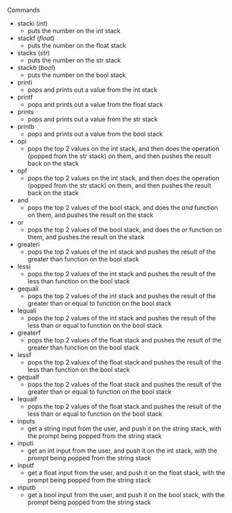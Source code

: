 Commands
- stacki (_int_)
    - puts the number on the int stack
- stackf (_float_)
    - puts the number on the float stack
- stacks (_str_)
    - puts the number on the str stack
- stackb (_bool_)
    - puts the number on the bool stack
- printi
    - pops and prints out a value from the int stack
- printf
    - pops and prints out a value from the float stack
- prints
    - pops and prints out a value from the str stack
- printb
    - pops and prints out a value from the bool stack
- opi
    - pops the top 2 values on the int stack, and then does the operation (popped from the str stack) on them, and then pushes the result back on the stack
- opf
    - pops the top 2 values on the int stack, and then does the operation (popped from the str stack) on them, and then pushes the result back on the stack
- and
    - pops the top 2 values of the bool stack, and does the _and_ function on them, and pushes the result on the stack
- or
    - pops the top 2 values of the bool stack, and does the _or_ function on them, and pushes the result on the stack
- greateri
    - pops the top 2 values of the int stack and pushes the result of the greater than function on the bool stack
- lessi
    - pops the top 2 values of the int stack and pushes the result of the less than function on the bool stack
- gequali
    - pops the top 2 values of the int stack and pushes the result of the greater than or equal to function on the bool stack
- lequali
    - pops the top 2 values of the int stack and pushes the result of the less than or equal to function on the bool stack
- greaterf
    - pops the top 2 values of the float stack and pushes the result of the greater than function on the bool stack
- lessf
    - pops the top 2 values of the float stack and pushes the result of the less than function on the bool stack
- gequalf
    - pops the top 2 values of the float stack and pushes the result of the greater than or equal to function on the bool stack
- lequalf
    - pops the top 2 values of the float stack and pushes the result of the less than or equal to function on the bool stack
- inputs
    - get a string input from the user, and push it on the string stack, with the prompt being popped from the string stack
- inputi
    - get an int input from the user, and push it on the int stack, with the prompt being popped from the string stack
- inputf
    - get a float input from the user, and push it on the float stack, with the prompt being popped from the string stack
- inputb
    - get a bool input from the user, and push it on the bool stack, with the prompt being popped from the string stack